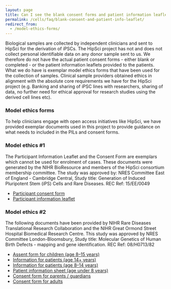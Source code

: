 ```yaml
---
layout: page
title: Can I see the blank consent forms and patient information leaflets?
permalink: /cells/faq/blank-consent-and-patient-info-leaflet/
redirect_from:
  - /model-ethics-forms/
---
```



Biological samples are collected by independent clinicians and sent to HipSci for the derivation of iPSCs. The HipSci project has not and does not collect personal identifiable data on any donor sample sent to us. We therefore do not have the actual patient consent forms - either blank or completed - or the patient information leaflets provided to the patients. What we do have is exemplar model ethics forms that have been used for the collection of samples. Clinical sample providers obtained ethics in alignment with the absolute core requirements we have for the HipSci project (e.g. Banking and sharing of iPSC lines with researchers, sharing of data, no further need for ethical approval for research studies using the derived cell lines etc).

### Model ethics forms

To help clinicians engage with open access initiatives like HipSci, we have provided exemplar documents used in this project to provide guidance on what needs to included in the PILs and consent forms.

### Model ethics #1

The Participant Information Leaflet and the Consent Form are exemplars which cannot be used for enrolment of cases. These documents were generated by the NIHR BioResource and members of the HipSci consortium membership committee. The study was approved by: NRES Committee East of England - Cambridge Central, Study title: Generation of Induced Pluripotent Stem (iPS) Cells and Rare Diseases. REC Ref: 15/EE/0049

* [Participant consent form](/documents/NIHR%20Participant%20CF_IPS%20Cells_Skin_v1.1_02032015.pdf)
* [Participant information leaflet](/documents/NIHR%20Participant%20PIL_%20IPS%20Cells%20_v1.1_02032015.pdf)

### Model ethics #2

The following documents have been provided by NIHR Rare Diseases Translational Research Collaboration and the NIHR Great Ormond Street Hospital Biomedical Research Centre. This study was approved by NRES Committee London-Bloomsbury, Study title: Molecular Genetics of Human Birth Defects - mapping and gene identification. REC Ref: 08/H0713/82

* [Assent form for children (age 8–15 years)](/documents/Assent%20form%20participants%20aged%208-15%20v3%2020.09.13%20WTSI_PB.pdf)
* [Information for patients (age 14+ years)](/documents/Info%20sheet%20participants%20aged%2014+%20v5%2012.01.15.pdf)
* [Information for patients (age 8–14 years)](/documents/Info%20sheet%20participants%20aged%208-14%20v2%2020%2009%2013%20WTSI_PB.pdf)
* [Patient information sheet (age under 8 years)](/documents/Info%20sheet%20participants%20aged%20under%208%20v2%2020.09.13%20WTSI_PB.pdf)
* [Consent form for parents / guardians](/documents/Parent%20Consent%20form%20v3%2020%2009%2013%20WTSI_PB.pdf)
* [Consent form for adults](/documents/Participant%20Consent%20form%20v3%2020.09.13%20WTSI%20_PB.pdf)

